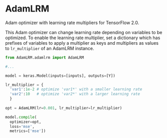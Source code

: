 # AdamLRM
Adam optimizer with learning rate multipliers for TensorFlow 2.0.

This Adam optimizer can change learning rate depending on variables to be optimized.
To enable the learning rate multiplier, set a dictionary which has prefixes of variables to apply a multiplier as keys and multipliers as values to `lr_multiplier` of an AdamLRM instance.

```python
from AdamLRM.adamlrm import AdamLRM

#...

model = keras.Model(inputs=[inputs], outputs=[Y])

lr_multiplier = {
  'var1':1e-2 # optimize 'var1*' with a smaller learning rate
  'var2':10   # optimize 'var2*' with a larger learning rate
  }
  
opt = AdamLRM(lr=0.001, lr_multiplier=lr_multiplier)

model.compile(
  optimizer=opt,
  loss='mse',
  metrics=['mse'])
```
